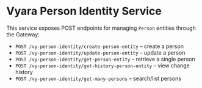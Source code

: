 # Vyara Person Identity Service

This service exposes POST endpoints for managing `Person` entities through the Gateway:

- `POST /vy-person-identity/create-person-entity` – create a person
- `POST /vy-person-identity/update-person-entity` – update a person
- `POST /vy-person-identity/get-person-entity` – retrieve a single person
- `POST /vy-person-identity/get-history-person-entity` – view change history
- `POST /vy-person-identity/get-many-persons` – search/list persons
